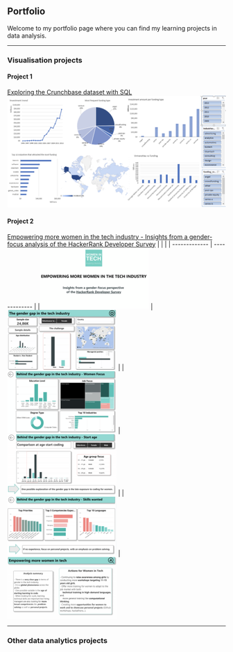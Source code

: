 ## Portfolio

Welcome to my portfolio page where you can find my learning projects in data analysis. 

---

### Visualisation projects

#### Project 1

[Exploring the Crunchbase dataset with SQL](pages/crunchbase.md)
<img src="images/Dashboard2.png?raw=true"/>

#### Project 2

[Empowering more women in the tech industry - Insights from a gender-focus analysis of the HackerRank Developer Survey](/pages/HackerRank-WomenInTech.md)
|   | |
| ------------- | ------------- |
|<img src="images/Capstone3-1.png" width="50%">  | <img src="images/Capstone3-2.png" width="50%">  |
| <img src="images/Capstone3-3.png" width="50%">  | <img src="images/Capstone3-4.png" width="50%">  |
| <img src="images/Capstone3-5.png" width="50%"> | <img src="images/Capstone3-6.png" width="50%">


---

### Other data analytics projects 
